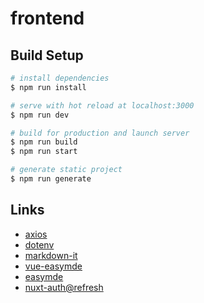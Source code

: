 # frontend


## Build Setup

``` bash
# install dependencies
$ npm run install

# serve with hot reload at localhost:3000
$ npm run dev

# build for production and launch server
$ npm run build
$ npm run start

# generate static project
$ npm run generate
```

## Links

* [axios](https://axios.nuxtjs.org/)
* [dotenv](https://github.com/nuxt-community/dotenv-module)
* [markdown-it](https://www.npmjs.com/package/@nuxtjs/markdownit)
* [vue-easymde](https://github.com/NikulinIlya/vue-easymde)
* [easymde](https://github.com/Ionaru/easy-markdown-editor)
* [nuxt-auth@refresh](https://github.com/nuxt-community/auth-module/pull/361)
